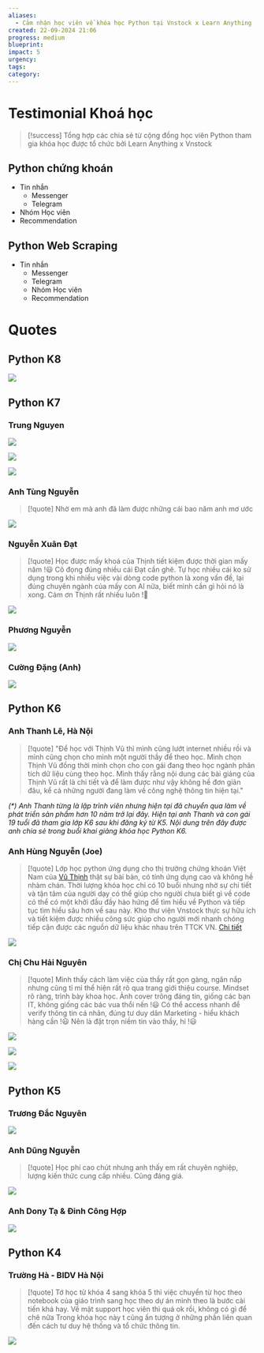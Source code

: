 ```yaml
---
aliases:
  - Cảm nhận học viên về khóa học Python tại Vnstock x Learn Anything
created: 22-09-2024 21:06
progress: medium
blueprint: 
impact: 5
urgency: 
tags: 
category:
---
```

# Testimonial Khoá học


> [!success]
> Tổng hợp các chia sẻ từ cộng đồng học viên Python tham gia khóa học được tổ chức bởi  Learn Anything x Vnstock

## Python chứng khoán
- Tin nhắn
	- Messenger
	- Telegram
- Nhóm Học viên
- Recommendation

## Python Web Scraping
- Tin nhắn
	- Messenger
	- Telegram
	- Nhóm Học viên
	- Recommendation


# Quotes

## Python K8

![](../6.%20Vault/attachments/Quang-Hung-Dong-Quan.png)
## Python K7
### Trung Nguyen

![](../6.%20Vault/attachments/Trung%20-%20xeng%20cun%20sang%20may%20cay.png)


![](../6.%20Vault/attachments/feedback_trung_nguyen_hieu_suat_cao_co_co_so.png)

![](../6.%20Vault/attachments/feedback_trung_nguyen_san_pham_nao_cung_ung_ho.png)

### Anh Tùng Nguyễn

> [!quote]
> Nhờ em mà anh đã làm được những cái bao năm anh mơ ước

![](../6.%20Vault/attachments/feeback_khoa_hoc_Anh_Tung_bao_nam_anh_mo_uoc.png)

### Nguyễn Xuân Đạt

> [!quote]
> Học được mấy khoá của Thịnh tiết kiệm được thời gian mấy năm !😃
> Cô đọng đúng nhiều cái Đạt cần ghê. Tự học nhiều cái ko sử dụng trong khi nhiều việc vài dòng code python là xong vấn đề, lại đúng chuyên ngành của mấy con AI nữa, biết mình cần gì hỏi nó là xong. Cảm ơn Thịnh rất nhiều luôn !🙂

![](../6.%20Vault/attachments/nguyen_xuan_dat_python_k7.png)

### Phương Nguyễn

![](../6.%20Vault/attachments/phuong-nguyen-boston-usa.png)
### Cường Đặng (Anh)

![](../6.%20Vault/attachments/Dang%20Cuong%20-%20Bai%20ban%20khoa%20hoc.png)

## Python K6

### Anh Thanh Lê, Hà Nội

> [!quote]
> "Để học với Thịnh Vũ thì mình cũng lướt internet nhiều rồi và mình cũng chọn cho mình một người thầy để theo học. Mình chọn Thịnh Vũ đồng thời mình chọn cho con gái đang theo học ngành phân tích dữ liệu cùng theo học. Mình thấy rằng nội dung các bài giảng của Thịnh Vũ rất là chi tiết và để làm được như vậy không hề đơn giản đâu, kể cả những người đang làm về công nghệ thông tin hiện tại."

*(\*) Anh Thanh từng là lập trình viên nhưng hiện tại đã chuyển qua làm về phát triển sản phẩm hơn 10 năm trở lại đây. Hiện tại anh Thanh và con gái 19 tuổi đã tham gia lớp K6 sau khi đăng ký từ K5. Nội dung trên đây được anh chia sẻ trong buổi khai giảng khóa học Python K6.*
### Anh Hùng Nguyễn (Joe)

> [!quote]
> Lớp học python ứng dụng cho thị trường chứng khoán Việt Nam của [Vũ Thịnh](https://www.facebook.com/mr.thinh.ueh?__cft__[0]=AZWKy7MFFxJlnA0ygJoovZ5nu5vEBc86KRBOVgjP9Gk_P5TW7R355f8a_Ra-EQjuc_TyIBzNuXWb2RYtbzGpnDkAfeSPlDZI0R1VneJ-kqbiHQ&__tn__=-]K-R) thật sự bài bản, có tính ứng dụng cao và không hề nhàm chán. Thời lượng khóa học chỉ có 10 buổi nhưng nhờ sự chi tiết và tận tâm của người dạy có thể giúp cho người chưa biết gì về code có thể có một khởi đầu đầy hào hứng để tìm hiểu về Python và tiếp tục tìm hiểu sâu hơn về sau này. Kho thư viện Vnstock thực sự hữu ích và tiết kiệm được nhiều công sức giúp cho người mới nhanh chóng tiếp cận được các nguồn dữ liệu khác nhau trên TTCK VN. [Chi tiết](https://www.facebook.com/hungboss1/posts/pfbid02cwNtDmbzJ1pLTp9gwM4KED1iYpAt6ELkfbF9bszgHFJGbRChiBKWNfePVj6D4MtJl)

![](../6.%20Vault/attachments/Pasted%20image%2020240925142917.png)

### Chị Chu Hải Nguyên

> [!quote]
> Mình thấy cách làm việc của thầy rất gọn gàng, ngăn nắp nhưng cũng tỉ mỉ thể hiện rất rõ qua trang giới thiệu course. Mindset rõ ràng, trình bày khoa học. Ảnh cover trông đáng tin, giống các bạn IT, không giống các bác vua thổi nến !😃 Có thể access nhanh để verify thông tin cá nhân, đúng tư duy dân Marketing - hiểu khách hàng cần !😃 Nên là đặt trọn niềm tin vào thầy, hi !😃

![](../6.%20Vault/attachments/chu-hai-nguyen-k6.png)


![](../6.%20Vault/attachments/Dieu%20Huong.png)

![](../6.%20Vault/attachments/Tran%20Bao%20Chau%20SSI.png)

## Python K5

### Trương Đắc Nguyên

![](../6.%20Vault/attachments/Truong%20Dac%20Nguyen%20-%20Review.png)

### Anh Dũng Nguyễn

> [!quote]
> Học phí cao chút nhưng anh thấy em rất chuyên nghiệp, lượng kiến thức cung cấp nhiều. Cũng đáng giá.

![](../6.%20Vault/attachments/Dung%20Nguyen%20-%20Cam%20nhan%20dau%20tien.png)

### Anh Dony Tạ & Đinh Công Hợp

![](../6.%20Vault/attachments/Dony%20Ta%20-%20Noi%20dung%20bai%20ban.png)

## Python K4

### Trường Hà - BIDV Hà Nội

> [!quote]
> Tớ học từ khóa 4 sang khóa 5 thì việc chuyển từ học theo notebook của giáo trình sang học theo dự án mình theo là bước cải tiến khá hay. 
> Về mặt support học viên thì quá ok rồi, không có gì để chê nữa
> Trong khóa học này t cũng ấn tượng ở những phần liên quan đến cách tư duy hệ thống và tổ chức thông tin.

![](../6.%20Vault/attachments/truong-ha-k4-k5.png)